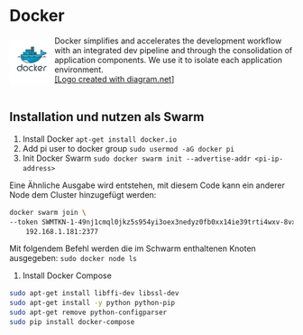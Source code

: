 # Docker
<img src="docker.png" alt="Docker Icon" align="left" height="80" width="80" vspace="6"/>

Docker simplifies and accelerates the development workflow with an integrated dev pipeline and through the consolidation of application components. We use it to isolate each application environment.<br>
[[Logo created with diagram.net]](https://app.diagrams.net/)<br><br>

## Installation und nutzen als Swarm
1. Install Docker `apt-get install docker.io`
1. Add pi user to docker group `sudo usermod -aG docker pi`
1. Init Docker Swarm `sudo docker swarm init --advertise-addr <pi-ip-address>`

Eine Ähnliche Ausgabe wird entstehen, mit diesem Code kann ein anderer Node dem Cluster hinzugefügt werden:

```bash
docker swarm join \
--token SWMTKN-1-49nj1cmql0jkz5s954yi3oex3nedyz0fb0xx14ie39trti4wxv-8vxv8rssmk743ojnwacrr2e7c \
    192.168.1.181:2377
```

Mit folgendem Befehl werden die im Schwarm enthaltenen Knoten ausgegeben: `sudo docker node ls`

1. Install Docker Compose

```bash
sudo apt-get install libffi-dev libssl-dev
sudo apt-get install -y python python-pip
sudo apt-get remove python-configparser
sudo pip install docker-compose
```
